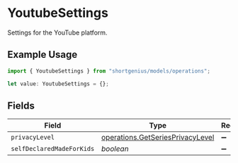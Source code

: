 # YoutubeSettings

Settings for the YouTube platform.

## Example Usage

```typescript
import { YoutubeSettings } from "shortgenius/models/operations";

let value: YoutubeSettings = {};
```

## Fields

| Field                                                                                | Type                                                                                 | Required                                                                             | Description                                                                          |
| ------------------------------------------------------------------------------------ | ------------------------------------------------------------------------------------ | ------------------------------------------------------------------------------------ | ------------------------------------------------------------------------------------ |
| `privacyLevel`                                                                       | [operations.GetSeriesPrivacyLevel](../../models/operations/getseriesprivacylevel.md) | :heavy_minus_sign:                                                                   | N/A                                                                                  |
| `selfDeclaredMadeForKids`                                                            | *boolean*                                                                            | :heavy_minus_sign:                                                                   | N/A                                                                                  |